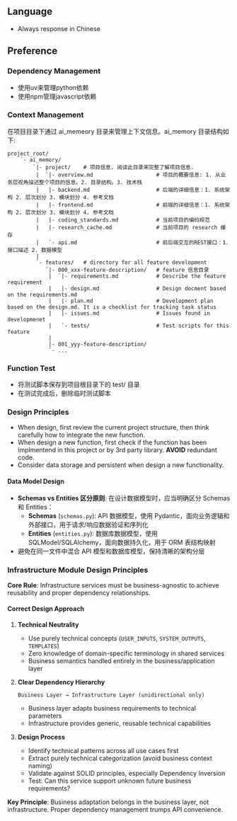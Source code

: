 ## Language
- Always response in Chinese

## Preference

### Dependency Management
- 使用uv来管理python依赖
- 使用npm管理javascript依赖

### Context Management

在项目目录下通过 ai_memeory 目录来管理上下文信息。ai_memory 目录结构如下:

```
project_root/
    `- ai_memory/
        `|- project/    # 项目信息. 阅读此目录来完整了解项目信息.
         |  `|- overview.md                    # 项目的概要信息: 1. 从业务层视角描述整个项目的信息。2. 目录结构。3. 技术栈
         |   |- backend.md                     # 后端的详细信息：1. 系统架构 2. 层次划分 3. 模块划分 4. 参考文档
         |   |- frontend.md                    # 前端的详细信息：1. 系统架构 2. 层次划分 3. 模块划分 4. 参考文档
         |   |- coding_standards.md            # 当前项目的编码规范
         |   |- research_cache.md              # 当前项目的 research 缓存
         |   `- api.md                         # 前后端交互的REST接口：1. 接口描述 2. 数据模型
         |
         `- features/   # directory for all feature development
            `|- 000_xxx-feature-description/   # feature 信息目录
             |  `|- requirements.md            # Describe the feature requirement
             |   |- design.md                  # Design docment based on the requirements.md
             |   |- plan.md                    # Development plan based on the design.md. It is a checklist for tracking task status
             |   |- issues.md                  # Issues found in developmenet
             |   `- tests/                     # Test scripts for this feature
             |
             |- 001_yyy-feature-description/
             `- ...
```

### Function Test

- 将测试脚本保存到项目根目录下的 test/ 目录
- 在测试完成后，删除临时测试脚本

### Design Principles
- When design, first review the current project structure, then think carefully how to integrate the new function.
- When design a new function, first check if the function has been implmentend in this project or by 3rd party library. **AVOID** redundant code.
- Consider data storage and persistent when design a new functionality.

#### Data Model Design
- **Schemas vs Entities 区分原则**: 在设计数据模型时，应当明确区分 Schemas 和 Entities：
  - **Schemas** (`schemas.py`): API 数据模型，使用 Pydantic，面向业务逻辑和外部接口，用于请求/响应数据验证和序列化
  - **Entities** (`entities.py`): 数据库数据模型，使用 SQLModel/SQLAlchemy，面向数据持久化，用于 ORM 表结构映射
- 避免在同一文件中混合 API 模型和数据库模型，保持清晰的架构分层

### Infrastructure Module Design Principles

**Core Rule**: Infrastructure services must be business-agnostic to achieve reusability and proper dependency relationships.

#### Correct Design Approach

1. **Technical Neutrality**
   - Use purely technical concepts (`USER_INPUTS`, `SYSTEM_OUTPUTS`, `TEMPLATES`)
   - Zero knowledge of domain-specific terminology in shared services
   - Business semantics handled entirely in the business/application layer

2. **Clear Dependency Hierarchy**
   ```
   Business Layer → Infrastructure Layer (unidirectional only)
   ```
   - Business layer adapts business requirements to technical parameters
   - Infrastructure provides generic, reusable technical capabilities

3. **Design Process**
   - Identify technical patterns across all use cases first
   - Extract purely technical categorization (avoid business context naming)
   - Validate against SOLID principles, especially Dependency Inversion
   - Test: Can this service support unknown future business requirements?

**Key Principle**: Business adaptation belongs in the business layer, not infrastructure. Proper dependency management trumps API convenience.